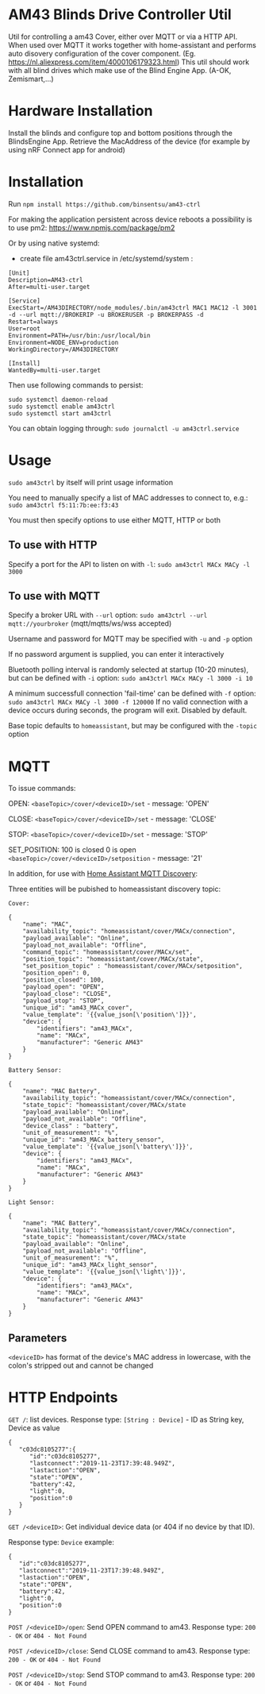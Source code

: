 # AM43 Blinds Drive Controller Util
Util for controlling a am43 Cover, either over MQTT or via a HTTP API. When used over MQTT it works together with home-assistant and performs auto disovery configuration of the cover component.
(Eg. https://nl.aliexpress.com/item/4000106179323.html)
This util should work with all blind drives which make use of the Blind Engine App. (A-OK, Zemismart,...)

# Hardware Installation
Install the blinds and configure top and bottom positions through the BlindsEngine App.
Retrieve the MacAddress of the device (for example by using nRF Connect app for android)

# Installation
Run `npm install https://github.com/binsentsu/am43-ctrl`

For making the application persistent across device reboots a possibility is to use pm2:
https://www.npmjs.com/package/pm2

Or by using native systemd:

- create file am43ctrl.service in /etc/systemd/system :
```
[Unit]
Description=AM43-ctrl
After=multi-user.target

[Service]
ExecStart=/AM43DIRECTORY/node_modules/.bin/am43ctrl MAC1 MAC12 -l 3001 -d --url mqtt://BROKERIP -u BROKERUSER -p BROKERPASS -d
Restart=always
User=root
Environment=PATH=/usr/bin:/usr/local/bin
Environment=NODE_ENV=production
WorkingDirectory=/AM43DIRECTORY

[Install]
WantedBy=multi-user.target
```
Then use following commands to persist:

```
sudo systemctl daemon-reload
sudo systemctl enable am43ctrl
sudo systemctl start am43ctrl
```

You can obtain logging through:
`sudo journalctl -u am43ctrl.service`

# Usage
`sudo am43ctrl` by itself will print usage information

You need to manually specify a list of MAC addresses to connect to, e.g.: `sudo am43ctrl f5:11:7b:ee:f3:43`


You must then specify options to use either MQTT, HTTP or both

## To use with HTTP
Specify a port for the API to listen on with `-l`:
`sudo am43ctrl MACx MACy -l 3000`

## To use with MQTT
Specify a broker URL with `--url` option:
`sudo am43ctrl --url mqtt://yourbroker` (mqtt/mqtts/ws/wss accepted)

Username and password for MQTT may be specified with `-u` and `-p` option

If no password argument is supplied, you can enter it interactively

Bluetooth polling interval is randomly selected at startup (10-20 minutes), but can be defined with `-i` option:
`sudo am43ctrl MACx MACy -l 3000 -i 10`

A minimum successfull connection 'fail-time' can be defined with `-f` option:
`sudo am43ctrl MACx MACy -l 3000 -f 120000`
If no valid connection with a device occurs during <fail-time> seconds, the program will exit. Disabled by default.

Base topic defaults to `homeassistant`, but may be configured with the `-topic` option


# MQTT
To issue commands:

OPEN: `<baseTopic>/cover/<deviceID>/set` - message: 'OPEN'

CLOSE: `<baseTopic>/cover/<deviceID>/set` - message: 'CLOSE'

STOP: `<baseTopic>/cover/<deviceID>/set` - message: 'STOP'

SET_POSITION: 
100 is closed
0 is open
`<baseTopic>/cover/<deviceID>/setposition` - message: '21'

In addition, for use with [Home Assistant MQTT Discovery](https://www.home-assistant.io/docs/mqtt/discovery/):

Three entities will be pubished to homeassistant discovery topic:

```
Cover: 

{
    "name": "MAC",
    "availability_topic": "homeassistant/cover/MACx/connection",
    "payload_available": "Online",
    "payload_not_available": "Offline",
    "command_topic": "homeassistant/cover/MACx/set",
    "position_topic": "homeassistant/cover/MACx/state",
    "set_position_topic" : "homeassistant/cover/MACx/setposition",
    "position_open": 0,
    "position_closed": 100,
    "payload_open": "OPEN",
    "payload_close": "CLOSE",
    "payload_stop": "STOP",
    "unique_id": "am43_MACx_cover",
    "value_template": '{{value_json[\'position\']}}',
    "device": {
        "identifiers": "am43_MACx",
        "name": "MACx",
        "manufacturer": "Generic AM43"
    }
}

Battery Sensor:

{
    "name": "MAC Battery",
    "availability_topic": "homeassistant/cover/MACx/connection",
    "state_topic": "homeassistant/cover/MACx/state
    "payload_available": "Online",
    "payload_not_available": "Offline",
    "device_class" : "battery",
    "unit_of_measurement": "%",
    "unique_id": "am43_MACx_battery_sensor",
    "value_template": '{{value_json[\'battery\']}}',
    "device": {
        "identifiers": "am43_MACx",
        "name": "MACx",
        "manufacturer": "Generic AM43"
    }
}

Light Sensor:

{
    "name": "MAC Battery",
    "availability_topic": "homeassistant/cover/MACx/connection",
    "state_topic": "homeassistant/cover/MACx/state
    "payload_available": "Online",
    "payload_not_available": "Offline",
    "unit_of_measurement": "%",
    "unique_id": "am43_MACx_light_sensor",
    "value_template": '{{value_json[\'light\']}}',
    "device": {
        "identifiers": "am43_MACx",
        "name": "MACx",
        "manufacturer": "Generic AM43"
    }
}

```

## Parameters

`<deviceID>` has format of the device's MAC address in lowercase, with the colon's stripped out and cannot be changed


# HTTP Endpoints

`GET /`: list devices.
Response type: `[String : Device]` - ID as String key, Device as value
```
{
   "c03dc8105277":{
      "id":"c03dc8105277",
      "lastconnect":"2019-11-23T17:39:48.949Z",
      "lastaction":"OPEN",
      "state":"OPEN",
      "battery":42,
      "light":0,
      "position":0
   }
}
```

`GET /<deviceID>`: Get individual device data (or 404 if no device by that ID).

Response type: `Device` example:
```
{
   "id":"c03dc8105277",
   "lastconnect":"2019-11-23T17:39:48.949Z",
   "lastaction":"OPEN",
   "state":"OPEN",
   "battery":42,
   "light":0,
   "position":0
}
```

`POST /<deviceID>/open`: Send OPEN command to am43. Response type: `200 - OK` or `404 - Not Found`

`POST /<deviceID>/close`: Send CLOSE command to am43. Response type: `200 - OK` or `404 - Not Found`

`POST /<deviceID>/stop`: Send STOP command to am43. Response type: `200 - OK` or `404 - Not Found`
